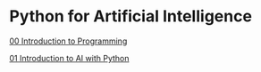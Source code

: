 # Python for Artificial Intelligence

[00 Introduction to Programming](00_Introduction_to_Programming/Readme.md)

[01 Introduction to AI with Python](01_Introduction_to_AI_with_Python/Readme.md)
